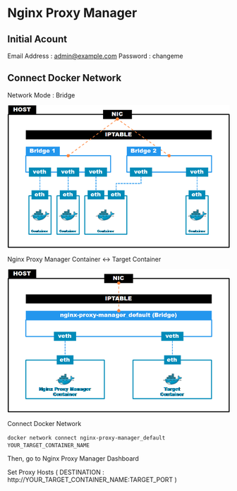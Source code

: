 # Nginx Proxy Manager

## Initial Acount
Email Address : admin@example.com
Password : changeme

## Connect Docker Network 

Network Mode : Bridge

<img src="docs\assets\docker-bridge-network.png">

Nginx Proxy Manager Container <-> Target Container

<img src="docs\assets\npm-bridge-network.png">

Connect Docker Network

`docker network connect nginx-proxy-manager_default YOUR_TARGET_CONTAINER_NAME`

Then, go to Nginx Proxy Manager Dashboard

Set Proxy Hosts ( DESTINATION : http://YOUR_TARGET_CONTAINER_NAME:TARGET_PORT ) 
